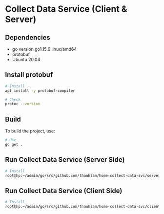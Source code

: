# Collect Data Service (Client & Server)
## Dependencies
- go version go1.15.6 linux/amd64
- protobuf
- Ubuntu 20.04
## Install protobuf
```bash
# Install  
apt install -y protobuf-compiler
```

```bash
# Check   
protoc --version
```
## Build

To build the project, use:

```bash
# Use 
go get .
```

## Run Collect Data Service (Server Side)
```bash
# Install  
root@hp:~/admin/go/src/github.com/thanhlam/home-collect-data-svc/server# go run server.go
```
## Run Collect Data Service (Client Side)
```bash
# Install  
root@hp:~/admin/go/src/github.com/thanhlam/home-collect-data-svc/client# go run client.go
```
